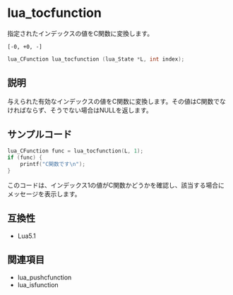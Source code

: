 # lua_tocfunction

指定されたインデックスの値をC関数に変換します。

`[-0, +0, -]`

```c
lua_CFunction lua_tocfunction (lua_State *L, int index);
```

## 説明

与えられた有効なインデックスの値をC関数に変換します。その値はC関数でなければならず、そうでない場合はNULLを返します。

## サンプルコード

```c
lua_CFunction func = lua_tocfunction(L, 1);
if (func) {
    printf("C関数です\n");
}
```

このコードは、インデックス1の値がC関数かどうかを確認し、該当する場合にメッセージを表示します。

## 互換性

- Lua5.1

## 関連項目

- lua_pushcfunction
- lua_isfunction